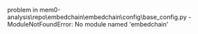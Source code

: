 problem in mem0-analysis\repo\embedchain\embedchain\config\base_config.py - ModuleNotFoundError: No module named 'embedchain'
